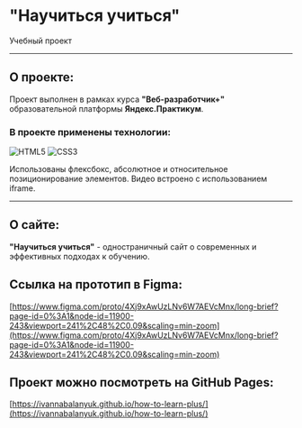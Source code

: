 # "Научиться учиться"
Учебный проект

---

## О проекте:
Проект выполнен в рамках курса **"Веб-разработчик+"** образовательной платформы **Яндекс.Практикум**.
### В проекте применены технологии:
![HTML5](https://camo.githubusercontent.com/8e3d922bd60d3971eae63d9f73fcdf841287c4e2fa08b6b88cd3e1c7c3bc5b5a/68747470733a2f2f696d672e736869656c64732e696f2f62616467652f2d48544d4c352d3039303930393f7374796c653d666f722d7468652d6261646765266c6f676f3d48544d4c35)
![CSS3](https://camo.githubusercontent.com/62938cbccb9528494946fda092632ad4563a35d08abd2ef8015fc2e9244f6ea7/68747470733a2f2f696d672e736869656c64732e696f2f62616467652f2d435353332d3039303930393f7374796c653d666f722d7468652d6261646765266c6f676f3d43535333)  

Использованы флексбокс, абсолютное и относительное позиционирование элементов. Видео встроено с использованием iframe.

---

## О сайте:
**"Научиться учиться"** - одностраничный сайт о современных и эффективных подходах к обучению.

## Ссылка на прототип в Figma:
[https://www.figma.com/proto/4Xj9xAwUzLNv6W7AEVcMnx/long-brief?page-id=0%3A1&node-id=11900-243&viewport=241%2C48%2C0.09&scaling=min-zoom](https://www.figma.com/proto/4Xj9xAwUzLNv6W7AEVcMnx/long-brief?page-id=0%3A1&node-id=11900-243&viewport=241%2C48%2C0.09&scaling=min-zoom)  

## Проект можно посмотреть на GitHub Pages:
[https://ivannabalanyuk.github.io/how-to-learn-plus/](https://ivannabalanyuk.github.io/how-to-learn-plus/)  
